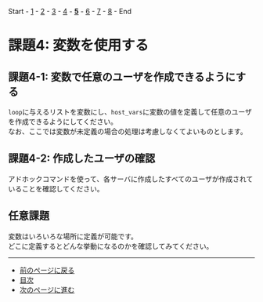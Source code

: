 Start - [1](step1.md) - [2](step2.md) - [3](step3.md) - [4](step4.md) - [**5**](step5.md) - [6](step6.md) - [7](step7.md) - [8](step8.md) - End


# 課題4: 変数を使用する

## 課題4-1: 変数で任意のユーザを作成できるようにする

`loop`に与えるリストを変数にし、`host_vars`に変数の値を定義して任意のユーザを作成できるようにしてください。  
なお、ここでは変数が未定義の場合の処理は考慮しなくてよいものとします。

## 課題4-2: 作成したユーザの確認

アドホックコマンドを使って、各サーバに作成したすべてのユーザが作成されていることを確認してください。

## 任意課題

変数はいろいろな場所に定義が可能です。  
どこに定義するとどんな挙動になるのかを確認してみてください。

---

- [前のページに戻る](step4a.md)
- [目次](README.md)
- [次のページに進む](step6.md)
